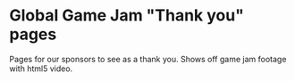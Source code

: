 # Global Game Jam "Thank you" pages
Pages for our sponsors to see as a thank you. Shows off game jam footage with html5 video.
